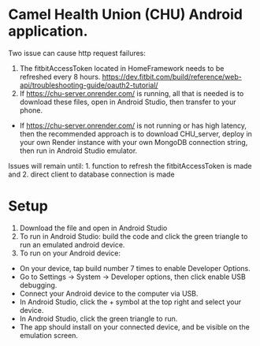 # Camel Health Union (CHU) Android application.
Two issue can cause http request failures:
1. The fitbitAccessToken located in HomeFramework needs to be refreshed every 8 hours. https://dev.fitbit.com/build/reference/web-api/troubleshooting-guide/oauth2-tutorial/
2. If https://chu-server.onrender.com/ is running, all that is needed is to download these files, open in Android Studio, then transfer to your phone.
- If https://chu-server.onrender.com/ is not running or has high latency, then the recommended approach is to download CHU_server, deploy in your own Render instance with your own MongoDB connection string, then run in Android Studio emulator.

Issues will remain until: 1. function to refresh the fitbitAccessToken is made and 2. direct client to database connection is made

# Setup
1. Download the file and open in Android Studio
2. To run in Android Studio: build the code and click the green triangle to run an emulated android device.
3. To run on your Android device:
- On your device, tap build number 7 times to enable Developer Options.
- Go to Settings -> System -> Developer options, then click enable USB debugging.
- Connect your Android device to the computer via USB.
- In Android Studio, click the + symbol at the top right and select your device.
- In Android Studio, click the green triangle to run.
- The app should install on your connected device, and be visible on the emulation screen.
